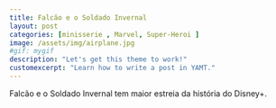 ```yaml
---
title: Falcão e o Soldado Invernal
layout: post
categories: [minisserie , Marvel, Super-Heroi ]
image: /assets/img/airplane.jpg
#gif: mygif
description: "Let's get this theme to work!"
customexcerpt: "Learn how to write a post in YAMT."
---
```


Falcão e o Soldado Invernal tem maior estreia da história do Disney+. 